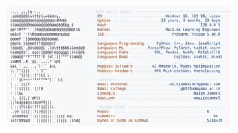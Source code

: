 <picture>
  <source srcset="https://raw.githubusercontent.com/mmazinjameel/mmazinjameel/main/dark_mode.svg?v=1743135148" media="(prefers-color-scheme: dark)">
  <img src="https://raw.githubusercontent.com/mmazinjameel/mmazinjameel/main/light_mode.svg?v=1743135148">
</picture>
